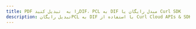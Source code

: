 ---title: PDF را به  تبدیل کنیدDIF، PCL به DIF مبدل رایگان یا Curl SDKdescription: تبدیل رایگانPCL به DIF با استفاده از Curl Cloud APIs & SDK همچنین اسناد PDF را در Cloud ایجاد، ویرایش و رندر کنید.---